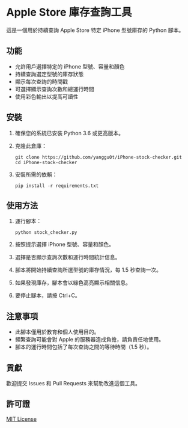 # Apple Store 庫存查詢工具

這是一個用於持續查詢 Apple Store 特定 iPhone 型號庫存的 Python 腳本。

## 功能

- 允許用戶選擇特定的 iPhone 型號、容量和顏色
- 持續查詢選定型號的庫存狀態
- 顯示每次查詢的時間戳
- 可選擇顯示查詢次數和總運行時間
- 使用彩色輸出以提高可讀性

## 安裝

1. 確保您的系統已安裝 Python 3.6 或更高版本。

2. 克隆此倉庫：
   ```
   git clone https://github.com/yanggu0t/iPhone-stock-checker.git
   cd iPhone-stock-checker
   ```

3. 安裝所需的依賴：
   ```
   pip install -r requirements.txt
   ```

## 使用方法

1. 運行腳本：
   ```
   python stock_checker.py
   ```

2. 按照提示選擇 iPhone 型號、容量和顏色。

3. 選擇是否顯示查詢次數和運行時間統計信息。

4. 腳本將開始持續查詢所選型號的庫存情況，每 1.5 秒查詢一次。

5. 如果發現庫存，腳本會以綠色高亮顯示相關信息。

6. 要停止腳本，請按 Ctrl+C。

## 注意事項

- 此腳本僅用於教育和個人使用目的。
- 頻繁查詢可能會對 Apple 的服務器造成負擔，請負責任地使用。
- 腳本的運行時間包括了每次查詢之間的等待時間（1.5 秒）。

## 貢獻

歡迎提交 Issues 和 Pull Requests 來幫助改進這個工具。

## 許可證

[MIT License](https://opensource.org/licenses/MIT)